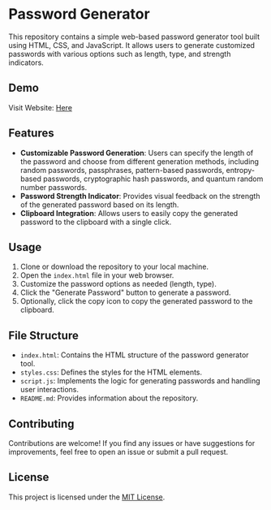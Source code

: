 # Password Generator

This repository contains a simple web-based password generator tool built using HTML, CSS, and JavaScript. It allows users to generate customized passwords with various options such as length, type, and strength indicators.

## Demo
Visit Website: [Here](https://passwordcraft.netlify.app)

## Features

- **Customizable Password Generation**: Users can specify the length of the password and choose from different generation methods, including random passwords, passphrases, pattern-based passwords, entropy-based passwords, cryptographic hash passwords, and quantum random number passwords.
- **Password Strength Indicator**: Provides visual feedback on the strength of the generated password based on its length.
- **Clipboard Integration**: Allows users to easily copy the generated password to the clipboard with a single click.

## Usage

1. Clone or download the repository to your local machine.
2. Open the `index.html` file in your web browser.
3. Customize the password options as needed (length, type).
4. Click the "Generate Password" button to generate a password.
5. Optionally, click the copy icon to copy the generated password to the clipboard.

## File Structure

- `index.html`: Contains the HTML structure of the password generator tool.
- `styles.css`: Defines the styles for the HTML elements.
- `script.js`: Implements the logic for generating passwords and handling user interactions.
- `README.md`: Provides information about the repository.

## Contributing

Contributions are welcome! If you find any issues or have suggestions for improvements, feel free to open an issue or submit a pull request.

## License

This project is licensed under the [MIT License](LICENSE).

